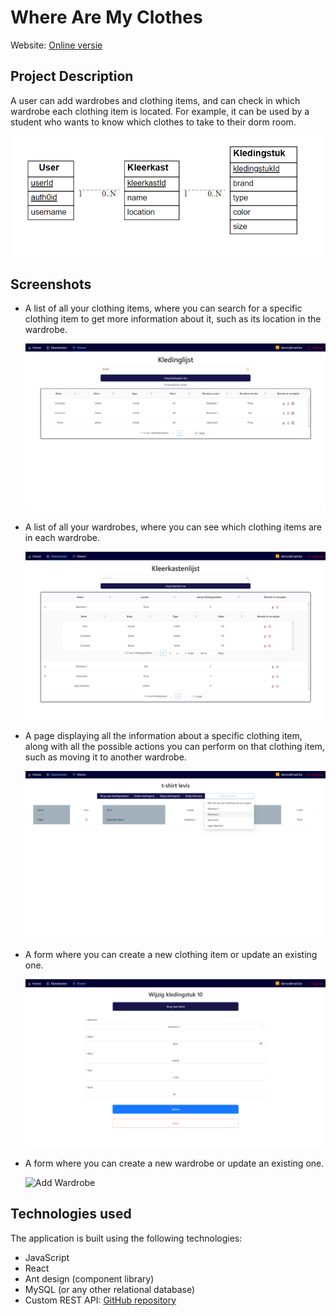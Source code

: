 # Where Are My Clothes
Website: [Online versie](https://wherearemyclothes.onrender.com)
 

     
## Project Description

A user can add wardrobes and clothing items, and can check in which wardrobe each clothing item is located. For example, it can be used by a student who wants to know which clothes to take to their dorm room.

![eerd](./images/eerd.png)

## Screenshots

- A list of all your clothing items, where you can search for a specific clothing item to get more information about it, such as its location in the wardrobe.

  ![Clothing List](./images/KledinglijstZoek.png)

- A list of all your wardrobes, where you can see which clothing items are in each wardrobe.

  ![Wardrobe List](./images/kleerkastenlijst.png)

- A page displaying all the information about a specific clothing item, along with all the possible actions you can perform on that clothing item, such as moving it to another wardrobe.

  ![Update Wardrobe](./images/wijzigKleerkast.png)

- A form where you can create a new clothing item or update an existing one.

  ![Update Clothing Item](./images/updateKledingstuk.png)

- A form where you can create a new wardrobe or update an existing one.

  ![Add Wardrobe](./images/kleerkastToevoegen.pn)

## Technologies used

The application is built using the following technologies:

- JavaScript
- React
- Ant design (component library)
- MySQL (or any other relational database)
- Custom REST API: [GitHub repository](https://github.com/LouisDeGruyter/WhereAreMyClothes_BackEnd) 
  



